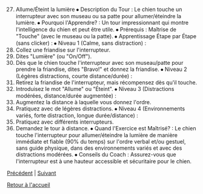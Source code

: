 27. Allume/Éteint la lumière
⦁ Description du Tour : Le chien touche un interrupteur avec son museau ou sa patte pour allumer/éteindre la lumière.
⦁ Pourquoi l'Apprendre? : Un tour impressionnant qui montre l'intelligence du chien et peut être utile.
⦁ Prérequis : Maîtrise de "Touche" (avec le museau ou la patte).
⦁ Apprentissage Étape par Étape (sans clicker) :
⦁ Niveau 1 (Calme, sans distraction) :
1. Collez une friandise sur l'interrupteur.
2. Dites "Lumière" (ou "On/Off").
3. Dès que le chien touche l'interrupteur avec son museau/patte pour prendre la friandise, dites "Bravo!" et donnez la friandise.
⦁ Niveau 2 (Légères distractions, courte distance/durée) :
1. Retirez la friandise de l'interrupteur, mais récompensez dès qu'il touche.
2. Introduisez le mot "Allume" ou "Éteint".
⦁ Niveau 3 (Distractions modérées, distance/durée augmentée) :
1. Augmentez la distance à laquelle vous donnez l'ordre.
2. Pratiquez avec de légères distractions.
⦁ Niveau 4 (Environnements variés, forte distraction, longue durée/distance) :
1. Pratiquez avec différents interrupteurs.
2. Demandez le tour à distance.
⦁ Quand l'Exercice est Maîtrisé? : Le chien touche l'interrupteur pour allumer/éteindre la lumière de manière immédiate et fiable (90% du temps) sur l'ordre verbal et/ou gestuel, sans guide physique, dans des environnements variés et avec des distractions modérées.
⦁ Conseils du Coach : Assurez-vous que l'interrupteur est à une hauteur accessible et sécuritaire pour le chien. 

[Précédent](./huit.md) | [Suivant](./marche_militaire.md)

[Retour à l'accueil](../index.md) 